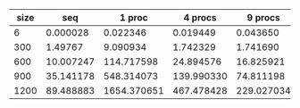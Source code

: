 |size|seq|1 proc|4 procs|9 procs|16 procs|25 procs|
|----|----|----|----|----|----|----|
|6|0.000028|0.022346|0.019449|0.043650|n/a|n/a|n/a|
|300|1.49767|9.090934|1.742329|1.741690|1.580443|1.684067|
|600|10.007247|114.717598|24.894576|16.825921|31.176382|35.212850|
|900|35.141178|548.314073|139.990330|74.811198|62.644319|154.098083|
|1200|89.488883|1654.370651|467.478428|229.027034|174.307084|306.805425|
